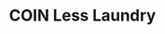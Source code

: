 ---
title: "COIN Less Laundry"
url: /mesa/coin-less-laundry-north-alma-school-road/
shop: Wäscherei
---